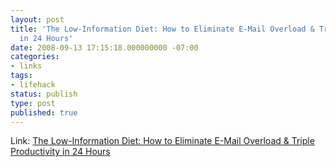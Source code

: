 ```yaml
---
layout: post
title: 'The Low-Information Diet: How to Eliminate E-Mail Overload & Triple Productivity
  in 24 Hours'
date: 2008-09-13 17:15:18.000000000 -07:00
categories:
- links
tags:
- lifehack
status: publish
type: post
published: true
---
```

Link: <a href="http://www.changethis.com/34.04.LowInfo">The Low-Information Diet: How to Eliminate E-Mail Overload & Triple Productivity in 24 Hours</a>
